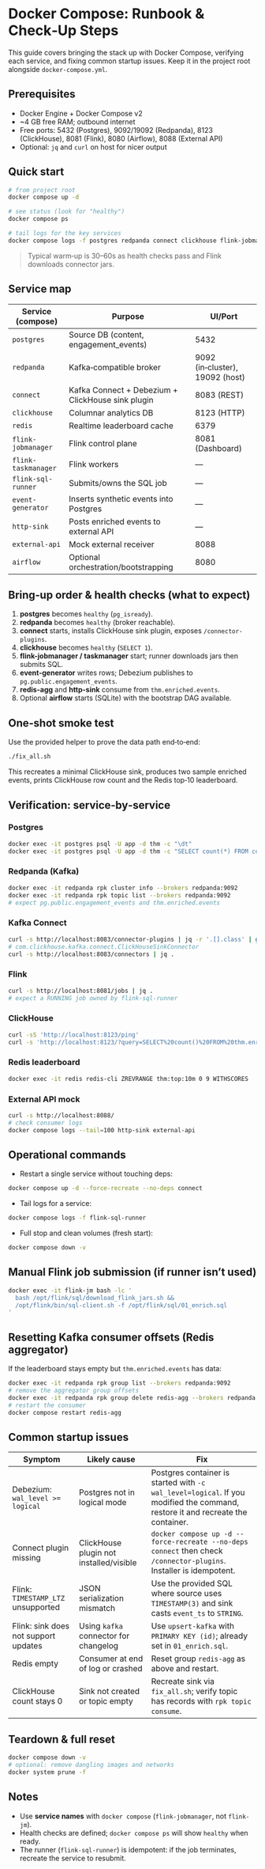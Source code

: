 # Docker Compose: Runbook & Check‑Up Steps

This guide covers bringing the stack up with Docker Compose, verifying each service, and fixing common startup issues. Keep it in the project root alongside `docker-compose.yml`.

## Prerequisites
- Docker Engine + Docker Compose v2
- ~4 GB free RAM; outbound internet
- Free ports: 5432 (Postgres), 9092/19092 (Redpanda), 8123 (ClickHouse), 8081 (Flink), 8080 (Airflow), 8088 (External API)
- Optional: `jq` and `curl` on host for nicer output

## Quick start
```bash
# from project root
docker compose up -d

# see status (look for "healthy")
docker compose ps

# tail logs for the key services
docker compose logs -f postgres redpanda connect clickhouse flink-jobmanager flink-taskmanager flink-sql-runner redis
```
> Typical warm‑up is 30–60s as health checks pass and Flink downloads connector jars.

## Service map
| Service (compose) | Purpose | UI/Port |
|---|---|---|
| `postgres` | Source DB (content, engagement_events) | 5432 |
| `redpanda` | Kafka‑compatible broker | 9092 (in‑cluster), 19092 (host) |
| `connect` | Kafka Connect + Debezium + ClickHouse sink plugin | 8083 (REST) |
| `clickhouse` | Columnar analytics DB | 8123 (HTTP) |
| `redis` | Realtime leaderboard cache | 6379 |
| `flink-jobmanager` | Flink control plane | 8081 (Dashboard) |
| `flink-taskmanager` | Flink workers | — |
| `flink-sql-runner` | Submits/owns the SQL job | — |
| `event-generator` | Inserts synthetic events into Postgres | — |
| `http-sink` | Posts enriched events to external API | — |
| `external-api` | Mock external receiver | 8088 |
| `airflow` | Optional orchestration/bootstrapping | 8080 |

## Bring‑up order & health checks (what to expect)
1. **postgres** becomes `healthy` (`pg_isready`).
2. **redpanda** becomes `healthy` (broker reachable).
3. **connect** starts, installs ClickHouse sink plugin, exposes `/connector-plugins`.
4. **clickhouse** becomes `healthy` (`SELECT 1`).
5. **flink-jobmanager / taskmanager** start; runner downloads jars then submits SQL.
6. **event-generator** writes rows; Debezium publishes to `pg.public.engagement_events`.
7. **redis-agg** and **http-sink** consume from `thm.enriched.events`.
8. Optional **airflow** starts (SQLite) with the bootstrap DAG available.

## One‑shot smoke test
Use the provided helper to prove the data path end‑to‑end:
```bash
./fix_all.sh
```
This recreates a minimal ClickHouse sink, produces two sample enriched events, prints ClickHouse row count and the Redis top‑10 leaderboard.

## Verification: service‑by‑service
### Postgres
```bash
docker exec -it postgres psql -U app -d thm -c "\dt"
docker exec -it postgres psql -U app -d thm -c "SELECT count(*) FROM content;"
```

### Redpanda (Kafka)
```bash
docker exec -it redpanda rpk cluster info --brokers redpanda:9092
docker exec -it redpanda rpk topic list --brokers redpanda:9092
# expect pg.public.engagement_events and thm.enriched.events
```

### Kafka Connect
```bash
curl -s http://localhost:8083/connector-plugins | jq -r '.[].class' | grep ClickHouse
# com.clickhouse.kafka.connect.ClickHouseSinkConnector
curl -s http://localhost:8083/connectors | jq .
```

### Flink
```bash
curl -s http://localhost:8081/jobs | jq .
# expect a RUNNING job owned by flink-sql-runner
```

### ClickHouse
```bash
curl -sS 'http://localhost:8123/ping'
curl -s 'http://localhost:8123/?query=SELECT%20count()%20FROM%20thm.enriched_events'; echo
```

### Redis leaderboard
```bash
docker exec -it redis redis-cli ZREVRANGE thm:top:10m 0 9 WITHSCORES
```

### External API mock
```bash
curl -s http://localhost:8088/
# check consumer logs
docker compose logs --tail=100 http-sink external-api
```

## Operational commands
- Restart a single service without touching deps:
```bash
docker compose up -d --force-recreate --no-deps connect
```
- Tail logs for a service:
```bash
docker compose logs -f flink-sql-runner
```
- Full stop and clean volumes (fresh start):
```bash
docker compose down -v
```

## Manual Flink job submission (if runner isn’t used)
```bash
docker exec -it flink-jm bash -lc '
  bash /opt/flink/sql/download_flink_jars.sh &&
  /opt/flink/bin/sql-client.sh -f /opt/flink/sql/01_enrich.sql
'
```

## Resetting Kafka consumer offsets (Redis aggregator)
If the leaderboard stays empty but `thm.enriched.events` has data:
```bash
docker exec -it redpanda rpk group list --brokers redpanda:9092
# remove the aggregator group offsets
docker exec -it redpanda rpk group delete redis-agg --brokers redpanda:9092 || true
# restart the consumer
docker compose restart redis-agg
```

## Common startup issues
| Symptom | Likely cause | Fix |
|---|---|---|
| Debezium: `wal_level >= logical` | Postgres not in logical mode | Postgres container is started with `-c wal_level=logical`. If you modified the command, restore it and recreate the container. |
| Connect plugin missing | ClickHouse plugin not installed/visible | `docker compose up -d --force-recreate --no-deps connect` then check `/connector-plugins`. Installer is idempotent. |
| Flink: `TIMESTAMP_LTZ` unsupported | JSON serialization mismatch | Use the provided SQL where source uses `TIMESTAMP(3)` and sink casts `event_ts` to `STRING`. |
| Flink: sink does not support updates | Using `kafka` connector for changelog | Use `upsert-kafka` with `PRIMARY KEY (id)`; already set in `01_enrich.sql`. |
| Redis empty | Consumer at end of log or crashed | Reset group `redis-agg` as above and restart. |
| ClickHouse count stays 0 | Sink not created or topic empty | Recreate sink via `fix_all.sh`; verify topic has records with `rpk topic consume`. |

## Teardown & full reset
```bash
docker compose down -v
# optional: remove dangling images and networks
docker system prune -f
```

## Notes
- Use **service names** with `docker compose` (`flink-jobmanager`, not `flink-jm`).
- Health checks are defined; `docker compose ps` will show `healthy` when ready.
- The runner (`flink-sql-runner`) is idempotent: if the job terminates, recreate the service to resubmit.

